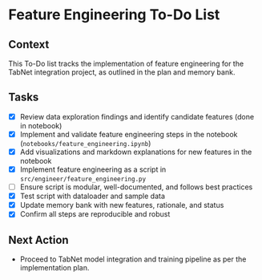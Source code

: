 # Feature Engineering To-Do List

## Context
This To-Do list tracks the implementation of feature engineering for the TabNet integration project, as outlined in the plan and memory bank.

## Tasks

- [x] Review data exploration findings and identify candidate features (done in notebook)
- [x] Implement and validate feature engineering steps in the notebook (`notebooks/feature_engineering.ipynb`)
- [x] Add visualizations and markdown explanations for new features in the notebook
- [x] Implement feature engineering as a script in `src/engineer/feature_engineering.py`
- [ ] Ensure script is modular, well-documented, and follows best practices
- [x] Test script with dataloader and sample data
- [x] Update memory bank with new features, rationale, and status
- [x] Confirm all steps are reproducible and robust

## Next Action
- Proceed to TabNet model integration and training pipeline as per the implementation plan.

